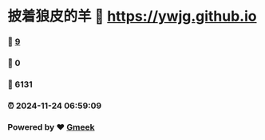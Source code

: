 # 披着狼皮的羊 :link: https://ywjg.github.io 
### :page_facing_up: [9](https://ywjg.github.io/tag.html) 
### :speech_balloon: 0 
### :hibiscus: 6131 
### :alarm_clock: 2024-11-24 06:59:09 
### Powered by :heart: [Gmeek](https://github.com/Meekdai/Gmeek)
